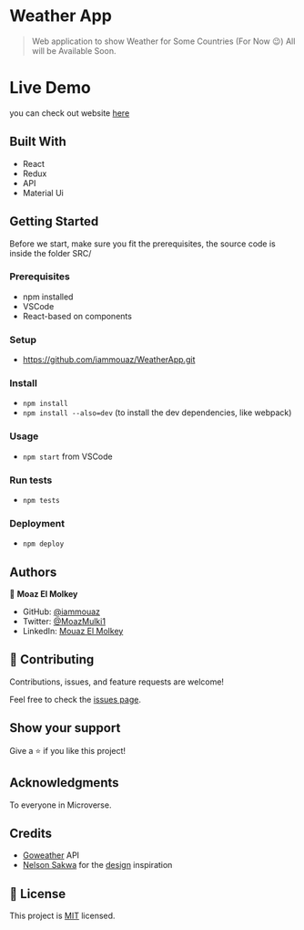 # Weather App

> Web application to show Weather for Some Countries (For Now 😉) All will be Available Soon.

# Live Demo
you can check out website [here](https://61bf43dcf99fa8000810d5ef--amazing-villani-accc74.netlify.app/)


## Built With

- React
- Redux
- API
- Material Ui



## Getting Started
Before we start, make sure you fit the prerequisites, the source code is inside the folder SRC/

### Prerequisites
- npm installed
- VSCode
- React-based on components

### Setup
- https://github.com/iammouaz/WeatherApp.git

### Install
- `npm install`
- `npm install --also=dev` (to install the dev dependencies, like webpack)

### Usage
- `npm start` from VSCode

### Run tests
- `npm tests`

### Deployment
- `npm deploy`

## Authors

👤 **Moaz El Molkey**

- GitHub: [@iammouaz](https://github.com/iammouaz)
- Twitter: [@MoazMulki1](https://twitter.com/MoazMulki1)
- LinkedIn: [Mouaz El Molkey](https://www.linkedin.com/in/mohammad-mouaz-molki-1368981bb/)

## 🤝 Contributing

Contributions, issues, and feature requests are welcome!

Feel free to check the [issues page](../../issues/).

## Show your support

Give a ⭐️ if you like this project!

## Acknowledgments

To everyone in Microverse.

## Credits

- [Goweather](https://github.com/robertoduessmann/weather-api) API
- [Nelson Sakwa](https://www.behance.net/sakwadesignstudio) for the [design](https://www.behance.net/gallery/31579789/Ballhead-App-(Free-PSDs)) inspiration

## 📝 License

This project is [MIT](./LICENSE) licensed.
